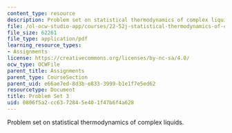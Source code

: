 ```yaml
---
content_type: resource
description: Problem set on statistical thermodynamics of complex liquids.
file: /ol-ocw-studio-app/courses/22-52j-statistical-thermodynamics-of-complex-liquids-spring-2004/0806f5a2cc6372845e401f47b6f4a628_52_hwiii_chen_04.pdf
file_size: 62261
file_type: application/pdf
learning_resource_types:
- Assignments
license: https://creativecommons.org/licenses/by-nc-sa/4.0/
ocw_type: OCWFile
parent_title: Assignments
parent_type: CourseSection
parent_uid: e66ae7ed-8d3b-e833-3999-b1e1f7e5ed62
resourcetype: Document
title: Problem Set 3
uid: 0806f5a2-cc63-7284-5e40-1f47b6f4a628
---
```

Problem set on statistical thermodynamics of complex liquids.